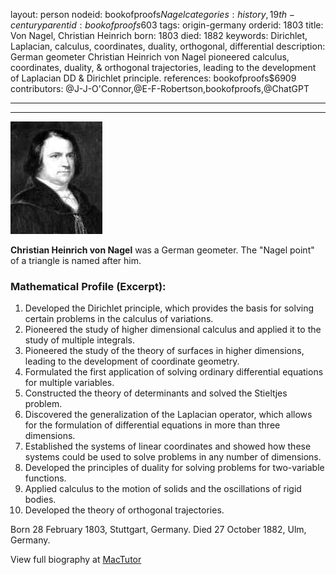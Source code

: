 layout: person
nodeid: bookofproofs$Nagel
categories: history,19th-century
parentid: bookofproofs$603
tags: origin-germany
orderid: 1803
title: Von Nagel, Christian Heinrich
born: 1803
died: 1882
keywords: Dirichlet, Laplacian, calculus, coordinates, duality, orthogonal, differential
description: German geometer Christian Heinrich von Nagel pioneered calculus, coordinates, duality, & orthogonal trajectories, leading to the development of Laplacian DD & Dirichlet principle.
references: bookofproofs$6909
contributors: @J-J-O'Connor,@E-F-Robertson,bookofproofs,@ChatGPT

---



---

![Nagel.jpg](https://github.com/bookofproofs/bookofproofs.github.io/blob/main/_sources/_assets/images/portraits/Nagel.jpg?raw=true)

**Christian Heinrich von Nagel** was a German geometer. The "Nagel point" of a triangle is named after him.

### Mathematical Profile (Excerpt):
1. Developed the Dirichlet principle, which provides the basis for solving certain problems in the calculus of variations.
2. Pioneered the study of higher dimensional calculus and applied it to the study of multiple integrals.
3. Pioneered the study of the theory of surfaces in higher dimensions, leading to the development of coordinate geometry.
4. Formulated the first application of solving ordinary differential equations for multiple variables.
5. Constructed the theory of determinants and solved the Stieltjes problem.
6. Discovered the generalization of the Laplacian operator, which allows for the formulation of differential equations in more than three dimensions.
7. Established the systems of linear coordinates and showed how these systems could be used to solve problems in any number of dimensions.
8. Developed the principles of duality for solving problems for two-variable functions.
9. Applied calculus to the motion of solids and the oscillations of rigid bodies.
10. Developed the theory of orthogonal trajectories.

Born 28 February 1803, Stuttgart, Germany. Died 27 October 1882, Ulm, Germany.

View full biography at [MacTutor](https://mathshistory.st-andrews.ac.uk/Biographies/Nagel/)
